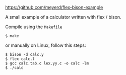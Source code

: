 https://github.com/meyerd/flex-bison-example

A small example of a calculator written with flex / bison.

Compile using the `Makefile` 

    $ make

or manually on Linux, follow this steps:

    $ bison -d calc.y
    $ flex calc.l
    $ gcc calc.tab.c lex.yy.c -o calc -lm
    $ ./calc
